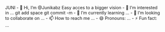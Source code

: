 <html>
  <head>
    JUNI
  </head>- 👋 Hi, I’m @Junikabz
<body>
  Easy acces to a bigger vision
</body>- 👀 I’m interested in ...
git add space
  git commit -m
  - 🌱 I’m currently learning ...
- 💞️ I’m looking to collaborate on ...
- 📫 How to reach me ...
- 😄 Pronouns: ...
- ⚡ Fun fact: ...

<!---
Junikabz/Junikabz is a ✨ special ✨ repository because its `README.md` (this file) appears on your GitHub profile.
You can click the Preview link to take a look at your changes.
--->
